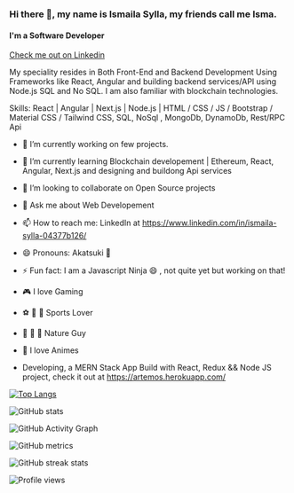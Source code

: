 ### Hi there 👋, my name is Ismaila Sylla, my friends call me Isma.

#### I'm a Software Developer

[Check me out on Linkedin](https://www.linkedin.com/in/ismaila-sylla-04377b126/)

My speciality resides in Both Front-End and Backend Development Using Frameworks like React, Angular and building backend services/API using Node.js SQL and No SQL. I am also familiar with blockchain technologies.

Skills: React | Angular | Next.js | Node.js | HTML / CSS / JS / Bootstrap / Material CSS / Tailwind CSS, SQL, NoSql , MongoDb, DynamoDb, Rest/RPC Api

- 🔭 I’m currently working on few projects.
- 🌱 I’m currently learning Blockchain developement | Ethereum, React, Angular, Next.js and designing and buildong Api services
- 👯 I’m looking to collaborate on Open Source projects
- 💬 Ask me about Web Developement
- 📫 How to reach me: LinkedIn at https://www.linkedin.com/in/ismaila-sylla-04377b126/
- 😄 Pronouns: Akatsuki 🥷
- ⚡ Fun fact: I am a Javascript Ninja 😄 , not quite yet but working on that!
- 🎮 I love Gaming
- ⚽️ 🏀 🏉 Sports Lover
- 🌴 🌳 🌺 Nature Guy
- 🥷 I love Animes

- Developing, a MERN Stack App Build with React, Redux && Node JS project, check it out at https://artemos.herokuapp.com/

[![Top Langs](https://github-readme-stats.vercel.app/api/top-langs/?username=ismailasylla)](https://github.com/anuraghazra/github-readme-stats)

![GitHub stats](https://github-readme-stats.vercel.app/api?username=ismailasylla&show_icons=true&count_private=true)

![GitHub Activity Graph](https://activity-graph.herokuapp.com/graph?username=ismailasylla)

![GitHub metrics](https://metrics.lecoq.io/ismailasylla)

![GitHub streak stats](https://github-readme-streak-stats.herokuapp.com/?user=ismailasylla)

![Profile views](https://gpvc.arturio.dev/ismailasylla)
